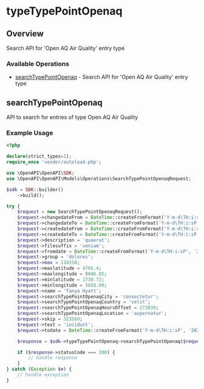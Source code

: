 # typeTypePointOpenaq

## Overview

Search API for 'Open AQ Air Quality' entry type

### Available Operations

* [searchTypePointOpenaq](#searchtypepointopenaq) - Search API for 'Open AQ Air Quality' entry type

## searchTypePointOpenaq

API to search for entries of type Open AQ Air Quality

### Example Usage

```php
<?php

declare(strict_types=1);
require_once 'vendor/autoload.php';

use \OpenAPI\OpenAPI\SDK;
use \OpenAPI\OpenAPI\Models\Operations\SearchTypePointOpenaqRequest;

$sdk = SDK::builder()
    ->build();

try {
    $request = new SearchTypePointOpenaqRequest();
    $request->changedateFrom = DateTime::createFromFormat('Y-m-d\TH:i:sP', '2021-10-27T11:00:09.773Z');
    $request->changedateTo = DateTime::createFromFormat('Y-m-d\TH:i:sP', '2022-06-06T12:40:02.823Z');
    $request->createdateFrom = DateTime::createFromFormat('Y-m-d\TH:i:sP', '2021-01-03T16:10:13.814Z');
    $request->createdateTo = DateTime::createFromFormat('Y-m-d\TH:i:sP', '2020-09-24T01:48:30.387Z');
    $request->description = 'quaerat';
    $request->filesuffix = 'veniam';
    $request->fromdate = DateTime::createFromFormat('Y-m-d\TH:i:sP', '2022-03-03T11:28:17.933Z');
    $request->group = 'dolores';
    $request->max = 118158;
    $request->maxlatitude = 4765.4;
    $request->maxlongitude = 8046.85;
    $request->minlatitude = 1730.72;
    $request->minlongitude = 5658.09;
    $request->name = 'Tanya Hyatt';
    $request->searchTypePointOpenaqCity = 'consectetur';
    $request->searchTypePointOpenaqCountry = 'velit';
    $request->searchTypePointOpenaqHoursOffset = 273839;
    $request->searchTypePointOpenaqLocation = 'aspernatur';
    $request->skip = 323569;
    $request->text = 'incidunt';
    $request->todate = DateTime::createFromFormat('Y-m-d\TH:i:sP', '2022-10-05T13:16:43.183Z');

    $response = $sdk->typeTypePointOpenaq->searchTypePointOpenaq($request);

    if ($response->statusCode === 200) {
        // handle response
    }
} catch (Exception $e) {
    // handle exception
}
```
